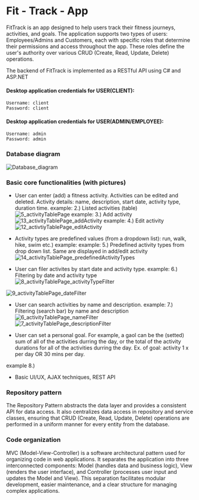 # Fit - Track - App

FitTrack is an app designed to help users track their fitness journeys, activities, and goals. The application supports two types of users: Employees/Admins and Customers, each with specific roles that determine their permissions and access throughout the app. These roles define the user's authority over various CRUD (Create, Read, Update, Delete) operations.

The backend of FitTrack is implemented as a RESTful API using C# and ASP.NET

#### Desktop application credentials for USER(CLIENT):
	Username: client
	Password: client

#### Desktop application credentials for USER(ADMIN/EMPLOYEE):
	Username: admin
	Password: admin

### Database diagram
![Database_diagram](https://github.com/nukicbelma/FitTrackApp/assets/92430755/a7d87774-b300-4128-86e7-b0c48e535ab4)

### Basic core functionalities (with pictures)
 * User can enter (add) a fitness activity. Activities can be edited and deleted. Activity details: name, description, start date, activity type, duration time.
 example: 2.) Listed activities (table)
![5_activityTablePage](https://github.com/nukicbelma/FitTrackApp/assets/92430755/7f815c60-197f-4d0a-be02-a18ffcb1cc15)
example: 3.) Add activity
![13_activityTablePage_addActivity](https://github.com/nukicbelma/FitTrackApp/assets/92430755/abbcc9d4-00cd-4de0-8dea-389f3f9e102f)
example: 4.) Edit activity
![12_activtiyTablePage_editActivity](https://github.com/nukicbelma/FitTrackApp/assets/92430755/7a5c3f0a-8890-4c52-9f43-7e9943faf05a)

 * Activity types are predefined values (from a dropdown list): run, walk, hike, swim etc.)
example:
example:  5.) Predefined activity types from drop down list. Same are displayed in add/edit activity
![14_activityTablePage_predefinedActivityTypes](https://github.com/nukicbelma/FitTrackApp/assets/92430755/8ba73689-b06d-4e0e-a0b7-a18414f4e562)

 * User can filer activites by start date and activity type.
example: 6.) Filtering by date and activity type
![8_activityTablePage_activityTypeFilter](https://github.com/nukicbelma/FitTrackApp/assets/92430755/41c20808-9cd0-4e91-9cc4-33c2ae00ea66)

![9_activityTablePage_dateFilter](https://github.com/nukicbelma/FitTrackApp/assets/92430755/4480ace4-7d7b-4718-8031-f86160c95980)

 * User can search activities by name and description.
 example: 7.) Filtering (search bar) by name and description
![6_activityTablePage_nameFilter](https://github.com/nukicbelma/FitTrackApp/assets/92430755/40b0b8cf-789c-4ec2-ab9a-1f2f826b1d3d)
![7_activityTablePage_descriptionFilter](https://github.com/nukicbelma/FitTrackApp/assets/92430755/eaeb27f8-524c-465e-a43c-2192172636e7)

 * User can set a personal goal. For example, a gaol can be the (setted) sum of all of the activities durring the day, or the total of the activity durations for all of the activities durring the day. Ex. of goal: activity 1 x per day OR 30 mins per day.

example 8.) 
 * Basic UI/UX, AJAX techniques, REST API
   
### Repository pattern
The Repository Pattern abstracts the data layer and provides a consistent API for data access. It also centralizes data access in repository and service classes, ensuring that CRUD (Create, Read, Update, Delete) operations are performed in a uniform manner for every entity from the database.
### Code organization
MVC (Model-View-Controller) is a software architectural pattern used for organizing code in web applications. It separates the application into three interconnected components: Model (handles data and business logic), View (renders the user interface), and Controller (processes user input and updates the Model and View). This separation facilitates modular development, easier maintenance, and a clear structure for managing complex applications.
